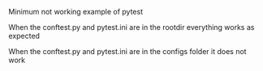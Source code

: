 Minimum not working example of pytest

When the conftest.py and pytest.ini are in the rootdir everything works as expected


When the conftest.py and pytest.ini are in the configs folder it does not work
